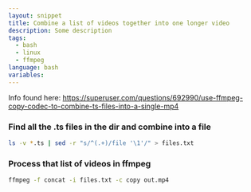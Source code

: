 ```yaml
---
layout: snippet
title: Combine a list of videos together into one longer video
description: Some description
tags:
  - bash
  - linux
  - ffmpeg
language: bash
variables:
---
```


Info found here: <https://superuser.com/questions/692990/use-ffmpeg-copy-codec-to-combine-ts-files-into-a-single-mp4>

### Find all the .ts files in the dir and combine into a file

```bash
ls -v *.ts | sed -r "s/^(.+)/file '\1'/" > files.txt
```

### Process that list of videos in ffmpeg

```bash
ffmpeg -f concat -i files.txt -c copy out.mp4
```